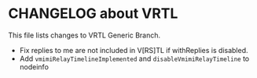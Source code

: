 # CHANGELOG about VRTL

This file lists changes to VRTL Generic Branch.

- Fix replies to me are not included in V\[RS]TL if withReplies is disabled.
- Add `vmimiRelayTimelineImplemented` and `disableVmimiRelayTimeline` to nodeinfo
